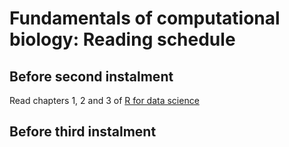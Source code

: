 # Fundamentals of computational biology: Reading schedule

## Before second instalment

Read chapters 1, 2 and 3 of [R for data science](https://r4ds.had.co.nz/)

## Before third instalment
